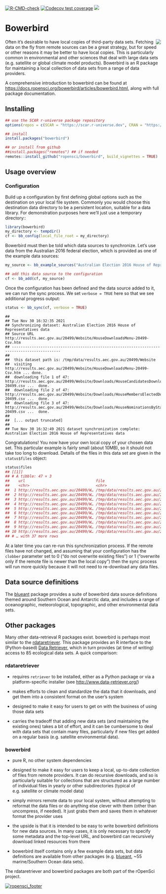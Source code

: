 
<!-- README.md is generated from README.Rmd. Please edit that file -->

<!-- badges: start -->

[![R-CMD-check](https://github.com/ropensci/bowerbird/workflows/R-CMD-check/badge.svg)](https://github.com/ropensci/bowerbird/actions)
[![Codecov test
coverage](https://codecov.io/gh/ropensci/bowerbird/branch/master/graph/badge.svg)](https://codecov.io/gh/ropensci/bowerbird?branch=master)
[![](https://badges.ropensci.org/139_status.svg)](https://github.com/ropensci/onboarding/issues/139)
<!-- badges: end -->

# Bowerbird

<img align="right" src="https://rawgit.com/ropensci/bowerbird/master/inst/extdata/bowerbird.svg" />

Often it’s desirable to have local copies of third-party data sets.
Fetching data on the fly from remote sources can be a great strategy,
but for speed or other reasons it may be better to have local copies.
This is particularly common in environmental and other sciences that
deal with large data sets (e.g. satellite or global climate model
products). Bowerbird is an R package for maintaining a local collection
of data sets from a range of data providers.

A comprehensive introduction to bowerbird can be found at
<https://docs.ropensci.org/bowerbird/articles/bowerbird.html>, along
with full package documentation.

## Installing

``` r
## use the SCAR r-universe package repository
options(repos = c(SCAR = "https://scar.r-universe.dev", CRAN = "https://cloud.r-project.org"))

## install
install.packages("bowerbird")

## or install from github
##install.packages("remotes") ## if needed
remotes::install_github("ropensci/bowerbird", build_vignettes = TRUE)
```

## Usage overview

### Configuration

Build up a configuration by first defining global options such as the
destination on your local file system. Commonly you would choose this
destination data directory to be a persistent location, suitable for a
data library. For demonstration purposes here we’ll just use a temporary
directory::

``` r
library(bowerbird)
my_directory <- tempdir()
cf <- bb_config(local_file_root = my_directory)
```

Bowerbird must then be told which data sources to synchronize. Let’s use
data from the Australian 2016 federal election, which is provided as one
of the example data sources:

``` r
my_source <- bb_example_sources("Australian Election 2016 House of Representatives data")

## add this data source to the configuration
cf <- bb_add(cf, my_source)
```

Once the configuration has been defined and the data source added to it,
we can run the sync process. We set `verbose = TRUE` here so that we see
additional progress output:

``` r
status <- bb_sync(cf, verbose = TRUE)
```

    ##  
    ## Tue Nov 30 16:32:35 2021 
    ## Synchronizing dataset: Australian Election 2016 House of Representatives data 
    ## Source URL http://results.aec.gov.au/20499/Website/HouseDownloadsMenu-20499-Csv.htm 
    ## -------------------------------------------------------------------------------------------- 
    ##  
    ##  this dataset path is: /tmp/data/results.aec.gov.au/20499/Website 
    ##  visiting http://results.aec.gov.au/20499/Website/HouseDownloadsMenu-20499-Csv.htm ... done. 
    ##  downloading file 1 of 47: http://results.aec.gov.au/20499/Website/Downloads/HouseCandidatesDownload-20499.csv ...  done. 
    ##  downloading file 2 of 47: http://results.aec.gov.au/20499/Website/Downloads/HouseMembersElectedDownload-20499.csv ...  done. 
    ##  downloading file 3 of 47: http://results.aec.gov.au/20499/Website/Downloads/HouseNominationsByStateDownload-20499.csv ...  done. 
    ##  
    ##  [... output truncated] 
    ##  
    ## Tue Nov 30 16:32:49 2021 dataset synchronization complete: Australian Election 2016 House of Representatives data

Congratulations\! You now have your own local copy of your chosen data
set. This particular example is fairly small (about 10MB), so it should
not take too long to download. Details of the files in this data set are
given in the `status$files` object:

``` r
status$files
## [[1]]
## # A tibble: 47 × 3
##    url                                file                               note   
##    <chr>                              <chr>                              <chr>  
##  1 http://results.aec.gov.au/20499/W… /tmp/data/results.aec.gov.au/2049… downlo…
##  2 http://results.aec.gov.au/20499/W… /tmp/data/results.aec.gov.au/2049… downlo…
##  3 http://results.aec.gov.au/20499/W… /tmp/data/results.aec.gov.au/2049… downlo…
##  4 http://results.aec.gov.au/20499/W… /tmp/data/results.aec.gov.au/2049… downlo…
##  5 http://results.aec.gov.au/20499/W… /tmp/data/results.aec.gov.au/2049… downlo…
##  6 http://results.aec.gov.au/20499/W… /tmp/data/results.aec.gov.au/2049… downlo…
##  7 http://results.aec.gov.au/20499/W… /tmp/data/results.aec.gov.au/2049… downlo…
##  8 http://results.aec.gov.au/20499/W… /tmp/data/results.aec.gov.au/2049… downlo…
##  9 http://results.aec.gov.au/20499/W… /tmp/data/results.aec.gov.au/2049… downlo…
## 10 http://results.aec.gov.au/20499/W… /tmp/data/results.aec.gov.au/2049… downlo…
## # … with 37 more rows
```

At a later time you can re-run this synchronization process. If the
remote files have not changed, and assuming that your configuration has
the `clobber` parameter set to 0 (“do not overwrite existing files”) or
1 (“overwrite only if the remote file is newer than the local copy”)
then the sync process will run more quickly because it will not need to
re-download any data files.

## Data source definitions

The [blueant](https://github.com/AustralianAntarcticDivision/blueant)
package provides a suite of bowerbird data source definitions themed
around Southern Ocean and Antarctic data, and includes a range of
oceanographic, meteorological, topographic, and other environmental data
sets.

## Other packages

Many other data-retrieval R packages exist. bowerbird is perhaps most
similar to the
[rdataretriever](https://cran.r-project.org/package=rdataretriever).
This package provides an R interface to the (Python-based) [Data
Retriever](http://www.data-retriever.org/), which in turn provides (at
time of writing) access to 85 ecological data sets. A quick comparison:

### rdataretriever

  - requires `retriever` to be installed, either as a Python package or
    via a platform-specific installer (see
    <http://www.data-retriever.org/>)

  - makes efforts to clean and standardize the data that it downloads,
    and get them into a consistent format on the user’s system

  - designed to make it easy for users to get on with the business of
    using those data sets

  - carries the tradeoff that adding new data sets (and maintaining the
    existing ones) takes a bit of effort, and it can be cumbersome to
    deal with data sets that contain many files, particularly if new
    files get added on a regular basis (e.g. satellite environmental
    data).

### bowerbird

  - pure R, no other system dependencies

  - designed to make it easy for users to keep a local, up-to-date
    collection of files from remote providers. It can do recursive
    downloads, and so is particularly suitable for collections that are
    structured as a large number of individual files in yearly or other
    subdirectories (typical of e.g. satellite or climate model data)

  - simply mirrors remote data to your local system, without attempting
    to reformat the data files or do anything else clever with them
    (other than uncompress, if needed). It just grabs them and saves
    them in whatever format the provider uses

  - the upside is that it is intended to be easy to write bowerbird
    definitions for new data sources. In many cases, it is only
    necessary to specify some metadata and the top-level URL, and
    bowerbird can recursively download linked resources from there

  - bowerbird itself contains only a few example data sets, but data
    definitions are available from other packages
    (e.g. [blueant](https://github.com/AustralianAntarcticDivision/blueant),
    \~55 marine/Southern Ocean data sets).

The rdataretriever and bowerbird packages are both part of the rOpenSci
project.

[![ropensci\_footer](https://ropensci.org/public_images/scar_footer.png)](https://ropensci.org)
